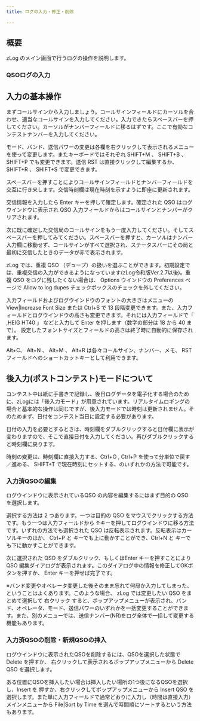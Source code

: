```yaml
---
title: ログの入力・修正・削除

---
```

## 概要

zLog のメイン画面で行うログの操作を説明します。

### QSOログの入力

## 入力の基本操作

まずコールサインから入力しましょう。コールサインフィールドにカーソルを合わせ、適当なコールサインを入力してください。入力できたらスペースバーを押してください。カーソルがナンバーフィールドに移るはずです。ここで有効なコンテストナンバーを入力してください。

モード、バンド、送信パワーの変更は各欄を右クリックして表示されるメニューを使って変更します。またキーボードではそれぞれ SHIFT+M 、 SHIFT+B 、 SHIFT+P でも変更できます。送信 RST は直接クリックして編集するか、 SHIFT+R 、 SHIFT+S で変更できます。

スペースバーを押すことによりコールサインフィールドとナンバーフィールドを交互に行き来します。交信時刻欄は現在時刻を示すように即座に更新されます。

交信情報を入力したら Enter キーを押して確定します。確定された QSO はログウインドウに表示され QSO 入力フィールドからはコールサインとナンバーがクリアされます。

次に既に確定した交信局のコールサインをもう一度入力してください。そしてスペースバーを押してみてください。スペースバーを押すと、カーソルはナンバー入力欄に移動せず、コールサインがすべて選択され、ステータスバーにその局と最初に交信したときのデータが赤で表示されます。

zLog では、重複 QSO （デュープ）の扱いを選ぶことができます。初期設定では、重複交信の入力ができるようになっています(zLog令和版Ver.2.7以後)。重複 QSO をログに残したくない場合は、 Options ウインドウの Preferences ページで Allow to log dupes チェックボックスのチェックを外してください。

入力フィールドおよびログウインドウのフォントの大きさはメニューの View|Increase Font Size または Ctrl+S で 13 段階変更できます。また、入力フィールドとログウインドウの高さも変更できます。それには入力フィールドで「 ,HEIG HT40 」 などと入力して Enter を押します（数字の部分は 18 から 40 まで）。 設定したフォントサイズとフィールドの高さは終了時に自動的に保存されます。

Alt+C、 Alt+N 、 Alt+M 、 Alt+R は各々コールサイン、ナンバー、メモ、 RST フィールドへのショートカットキーとして利用できます。

## 後入力(ポストコンテスト)モードについて

コンテスト中は紙に手書きで記録し、後日ログデータを電子化する場合のために、zLogには「後入力モード」が用意されています。リアルタイムロギングの場合と基本的な操作は同じですが、後入力モードでは時刻は更新されません。そのためまず、日付をコンテスト当日に設定する必要があります。

日付の入力を必要とするときは、時刻欄をダブルクリックすると日付欄に表示が変わりますので、そこで直接日付を入力してください。再びダブルクリックすると時刻欄に戻ります。

時刻の変更は、時刻欄に直接入力する、Ctrl+O , Ctrl+P を使って分単位で戻す／進める、 SHIFT+T で現在時刻にセットする、のいずれかの方法で可能です。

### 入力済QSOの編集

ログウインドウに表示されているQSO の内容を編集するにはまず目的の QSO を選択します。

選択する方法は 2 つあります。一つは目的の QSO をマウスでクリックする方法です。もう一つは入力フィールドから ↑キーを押してログウインドウに移る方法です。いずれの方法でも選択された QSO は反転表示されます。反転表示はカーソルキーのほか、 Ctrl+P と キーでも上に動かすことができ、Ctrl+N と キーでも下に動かすことができます。

次に選択された QSO をダブルクリック、もしくはEnter キーを押すことにより QSO 編集ダイアログが表示されます。このダイアログ中の情報を修正してOKボタンを押すか、 Enter キーを押せば完了です。

※バンド変更やオペレータ変更した後そのまま忘れて何局か入力してしまった、ということはよくあります。このような場合、 zLog では変更したい QSO をまとめて選択して 右クリック すると、ポップアップメニューが表示され、バンド、オペレータ、モード、送信パワーのいずれかを一括変更することができます。また、別のメニューでは、送信ナンバー(NR)をログ全体で一括して変更する機能もあります。

### 入力済QSOの削除・新規QSOの挿入

ログウインドウに表示されたQSOを削除するには、QSOを選択した状態で Delete を押すか、
右クリックして表示されるポップアップメニューから Delete QSO を選択します。

ある位置にQSOを挿入したい場合は挿入したい場所の1つ後になるQSOを選択し、Insert を
押すか、右クリックしてポップアップメニューから Insert QSO を選択します。また単に入力フィールドで通常どおりに入力し（時間は直接入力）メインメニューから File|Sort by Time を選んで時間順にソートするという方法もあります。

